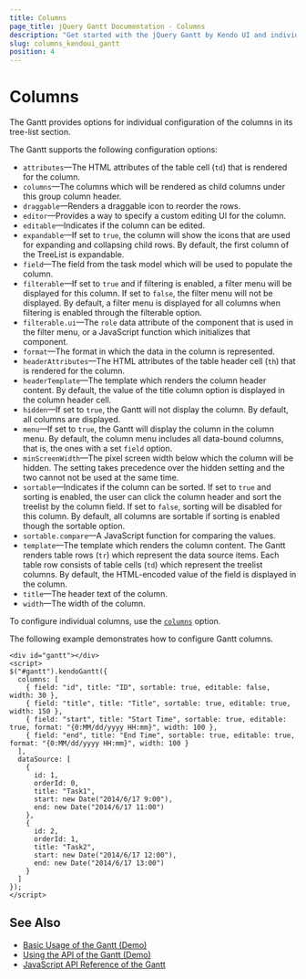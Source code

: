 ```yaml
---
title: Columns
page_title: jQuery Gantt Documentation - Columns
description: "Get started with the jQuery Gantt by Kendo UI and individually configure its columns."
slug: columns_kendoui_gantt
position: 4
---
```


# Columns

The Gantt provides options for individual configuration of the columns in its tree-list section.

The Gantt supports the following configuration options:

- `attributes`&mdash;The HTML attributes of the table cell (`td`) that is rendered for the column.
- `columns`&mdash;The columns which will be rendered as child columns under this group column header.
- `draggable`&mdash;Renders a draggable icon to reorder the rows.
- `editor`&mdash;Provides a way to specify a custom editing UI for the column.
- `editable`&mdash;Indicates if the column can be edited.
- `expandable`&mdash;If set to `true`, the column will show the icons that are used for expanding and collapsing child rows. By default, the first column of the TreeList is expandable.
- `field`&mdash;The field from the task model which will be used to populate the column.
- `filterable`&mdash;If set to `true` and if filtering is enabled, a filter menu will be displayed for this column. If set to `false`, the filter menu will not be displayed. By default, a filter menu is displayed for all columns when filtering is enabled through the filterable option.
- `filterable.ui`&mdash;The `role` data attribute of the component that is used in the filter menu, or a JavaScript function which initializes that component.
- `format`&mdash;The format in which the data in the column is represented.
- `headerAttributes`&mdash;The HTML attributes of the table header cell (`th`) that is rendered for the column.
- `headerTemplate`&mdash;The template which renders the column header content. By default, the value of the title column option is displayed in the column header cell.
- `hidden`&mdash;If set to `true`, the Gantt will not display the column. By default, all columns are displayed.
- `menu`&mdash;If set to `true`, the Gantt will display the column in the column menu. By default, the column menu includes all data-bound columns, that is, the ones with a set `field` option.
- `minScreenWidth`&mdash;The pixel screen width below which the column will be hidden. The setting takes precedence over the hidden setting and the two cannot not be used at the same time.
- `sortable`&mdash;Indicates if the column can be sorted. If set to `true` and sorting is enabled, the user can click the column header and sort the treelist by the column field. If set to `false`, sorting will be disabled for this column. By default, all columns are sortable if sorting is enabled though the sortable option.
- `sortable.compare`&mdash;A JavaScript function for comparing the values.
- `template`&mdash;The template which renders the column content. The Gantt renders table rows (`tr`) which represent the data source items. Each table row consists of table cells (`td`) which represent the treelist columns. By default, the HTML-encoded value of the field is displayed in the column.
- `title`&mdash;The header text of the column.
- `width`&mdash;The width of the column.

To configure individual columns, use the [`columns`](/api/web/gantt#configuration-columns) option.

The following example demonstrates how to configure Gantt columns.

    <div id="gantt"></div>
    <script>      
    $("#gantt").kendoGantt({
      columns: [
        { field: "id", title: "ID", sortable: true, editable: false, width: 30 },
        { field: "title", title: "Title", sortable: true, editable: true, width: 150 },
        { field: "start", title: "Start Time", sortable: true, editable: true, format: "{0:MM/dd/yyyy HH:mm}", width: 100 },
        { field: "end", title: "End Time", sortable: true, editable: true, format: "{0:MM/dd/yyyy HH:mm}", width: 100 }
      ],
      dataSource: [
        {
          id: 1,
          orderId: 0,
          title: "Task1",
          start: new Date("2014/6/17 9:00"),
          end: new Date("2014/6/17 11:00")
        },
        {
          id: 2,
          orderId: 1,
          title: "Task2",
          start: new Date("2014/6/17 12:00"),
          end: new Date("2014/6/17 13:00")
        }
      ]
    });
    </script>

## See Also

* [Basic Usage of the Gantt (Demo)](https://demos.telerik.com/kendo-ui/gantt/index)
* [Using the API of the Gantt (Demo)](https://demos.telerik.com/kendo-ui/gantt/api)
* [JavaScript API Reference of the Gantt](/api/javascript/ui/gantt)
